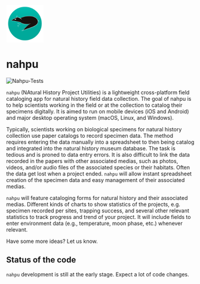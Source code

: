 <img src="assets/launcher/ic_rounded.png" alt="nahpu logo" width="100"/>

# nahpu

![Nahpu-Tests](https://github.com/hhandika/nahpu/workflows/Nahpu-Tests/badge.svg)

`nahpu` (NAtural History Project Utilities) is a lightweight cross-platform field cataloging app for natural history field data collection. The goal of nahpu is to help scientists working in the field or at the collection to catalog their specimens digitally. It is aimed to run on mobile devices (iOS and Android) and major desktop operating system (macOS, Linux, and Windows).

Typically, scientists working on biological specimens for natural history collection use paper catalogs to record specimen data. The method requires entering the data manually into a spreadsheet to then being catalog and integrated into the natural history museum database. The task is tedious and is proned to data entry errors. It is also difficult to link the data recorded in the papers with other associated medias, such as photos, videos, and/or audio files of the associated species or their habitats. Often the data get lost when a project ended. `nahpu` will allow instant spreadsheet creation of the specimen data and easy management of their associated medias.

`nahpu` will feature cataloging forms for natural history and their associated medias. Different kinds of charts to show statistics of the projects, e.g. specimen recorded per sites, trapping success, and several other relevant statistics to track progress and trend of your project. It will include fields to enter environment data (e.g., temperature, moon phase, etc.) whenever relevant.

Have some more ideas? Let us know.

## Status of the code

`nahpu` development is still at the early stage. Expect a lot of code changes.
